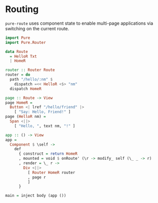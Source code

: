 # Routing

`pure-route` uses component state to enable multi-page applications via switching on
the current route.

```haskell
import Pure
import Pure.Router

data Route
  = HelloR Txt
  | HomeR

router :: Router Route
router = do
  path "/hello/:nm" $
    dispatch =<< HelloR <$> "nm"
  dispatch HomeR

page :: Route -> View
page HomeR =
  Button <| lref "/hello/friend" |> 
    [ "Say: Hello, Friend!" ]
page (HelloR nm) =
  Span <||> 
    [ "Hello, ", text nm, "!" ]

app :: () -> View
app = 
  Component $ \self ->
    def
      { construct = return HomeR
      , mounted = void $ onRoute' (\r -> modify_ self (\_ _ -> r)
      , render = \_ r ->
        Div <||>
          [ Router HomeR router
          , page r
          ]
      }

main = inject body (app ())
```


